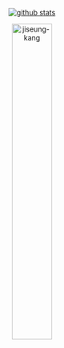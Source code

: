 <div align='center'>

<!-- [![Top Langs](https://github-readme-stats.vercel.app/api/top-langs/?username=IMDongH&layout=compact&theme=onedark)](https://github.com/anuraghazra/github-readme-stats)  -->


[![github stats](https://github-readme-stats.vercel.app/api?username=IMDongH&show_icons=true&hide_border=true)](https://github.com/IMDongH)



<img width="40%" src="https://github-readme-stats.vercel.app/api/top-langs?username=IMDongH&show_icons=true&title_color=000000&text_color=000000&locale=en&layout=compact&hide_border=true" alt="jiseung-kang" />  
<br/>
</div>

